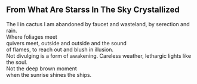 From What Are Starss In The Sky Crystallized
--------------------------------------------
The I in cactus I am abandoned by faucet and wasteland, by serection and rain.  
Where foliages meet  
quivers meet, outside and outside and the sound  
of flames, to reach out and blush in illusion.  
Not divulging is a form of awakening. Careless weather, lethargic lights like the soul.  
Not the deep brown moment  
when the sunrise shines the ships.  
